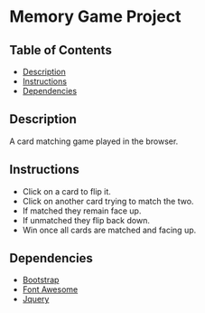 # Memory Game Project

## Table of Contents

* [Description](#Description)
* [Instructions](#Instructions)
* [Dependencies](#Dependencies)

## Description

A card matching game played in the browser.

## Instructions

* Click on a card to flip it.
* Click on another card trying to match the two.
* If matched they remain face up.
* If unmatched they flip back down.
* Win once all cards are matched and facing up.

## Dependencies

* [Bootstrap](https://getbootstrap.com/)
* [Font Awesome](https://fontawesome.com/)
* [Jquery](https://www.google.com/search?q=jquery&oq=jqe&aqs=chrome.1.69i57j0l5.2236j0j1&sourceid=chrome&ie=UTF-8)

